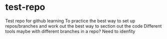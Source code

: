 # test-repo
Test repo for github learning
To practice the best way to set up repos/branches and work out the best way to section out the code 
Different tools maybe with different branches in a repo? Need to idenfity
